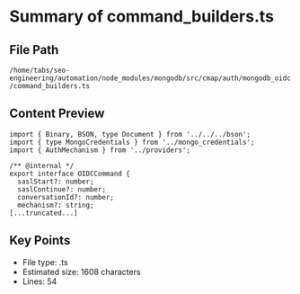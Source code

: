 # Summary of command_builders.ts
  
## File Path
`/home/tabs/seo-engineering/automation/node_modules/mongodb/src/cmap/auth/mongodb_oidc/command_builders.ts`

## Content Preview
```
import { Binary, BSON, type Document } from '../../../bson';
import { type MongoCredentials } from '../mongo_credentials';
import { AuthMechanism } from '../providers';

/** @internal */
export interface OIDCCommand {
  saslStart?: number;
  saslContinue?: number;
  conversationId?: number;
  mechanism?: string;
[...truncated...]
```

## Key Points
- File type: .ts
- Estimated size: 1608 characters
- Lines: 54
